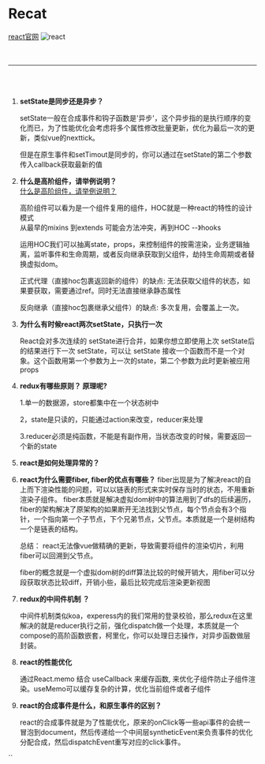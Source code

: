  # Recat 
 [react官网](https://react.docschina.org/)
 ![react](https://gimg2.baidu.com/image_search/src=http%3A%2F%2Fupload-images.jianshu.io%2Fupload_images%2F544385-826e7b97a5760c91.JPG%3FimageMogr2%2Fauto-orient%2Fstrip%257CimageView2%2F2%2Fw%2F1240&refer=http%3A%2F%2Fupload-images.jianshu.io&app=2002&size=f9999,10000&q=a80&n=0&g=0n&fmt=auto?sec=1658104469&t=49c8bfa2fab26f66afbde5e46eae392a)
 <br>
 <br>
 <br>
 ___
 <br>
 <br>

 1. **setState是同步还是异步？**   
   
    setState一般在合成事件和钩子函数是'异步'，这个异步指的是执行顺序的变化而已，为了性能优化会考虑将多个属性修改批量更新，优化为最后一次的更新，类似vue的nexttick。
    
    但是在原生事件和setTimout是同步的，你可以通过在setState的第二个参数传入callback获取最新的值

 2. **什么是高阶组件，请举例说明？**  
 [什么是高阶组件，请举例说明？](https://juejin.cn/post/6940422320427106335)
  
    高阶组件可以看为是一个组件复用的组件，HOC就是一种react的特性的设计模式  
    从最早的mixins 到extends 可能会方法冲突，再到HOC --》hooks  

    运用HOC我们可以抽离state，props，来控制组件的按需渲染，业务逻辑抽离，监听事件和生命周期，或者反向继承获取到父组件，劫持生命周期或者替换虚拟dom。  

    正式代理（直接hoc包裹返回新的组件）的缺点: 无法获取父组件的状态，如果要获取，需要通过ref。同时无法直接继承静态属性

    反向继承（直接hoc包裹继承父组件）的缺点: 多次复用，会覆盖上一次。


 1. **为什么有时候react两次setState，只执行一次**
      
    React会对多次连续的 setState进行合并，如果你想立即使用上次 setState后的结果进行下一次 setState，可以让 setState 接收一个函数而不是一个对象。这个函数用第一个参数为上一次的state，第二个参数为此时更新被应用props


 2. **redux有哪些原则？ 原理呢?**
  [](https://juejin.cn/post/6868103822271758344)

    1.单一的数据源，store都集中在一个状态树中

    2，state是只读的，只能通过action来改变，reducer来处理

    3.reducer必须是纯函数，不能是有副作用，当状态改变的时候，需要返回一个新的state
 3. **react是如何处理异常的？**
 4. **react为什么需要fiber, fiber的优点有哪些？**
     fiber出现是为了解决react的自上而下渲染性能的问题，可以以链表的形式来实时保存当时的状态，不用重新渲染子组件。
     fiber本质就是解决虚拟dom树中的算法用到了dfs的后续遍历，fiber的架构解决了原架构的如果断开无法找到父节点，每个节点会有3个指针，一个指向第一个子节点，下个兄弟节点，父节点。本质就是一个是树结构一个是链表的结构。

     总结： react无法像vue做精确的更新，导致需要将组件的渲染切片，利用fiber可以回溯到父节点。

     fiber的概念就是一个虚拟dom树的diff算法比较的时候开销大，用fiber可以分段获取状态比较diff，开销小些，最后比较完成后渲染更新视图

 5. **redux的中间件机制 ？**
     
      中间件机制类似koa，experess内的我们常用的登录校验，那么redux在这里解决的就是reducer执行之前，强化dispatch做一个处理，本质就是一个compose的高阶函数嵌套，柯里化，你可以处理日志操作，对异步函数做层封装。
 6. **react的性能优化**
      
      通过React.memo 结合 useCallback 来缓存函数, 来优化子组件防止子组件渲染。useMemo可以缓存复杂的计算，优化当前组件或者子组件
 7.  **react的合成事件是什么，和原生事件的区别？**

      react的合成事件就是为了性能优化，原来的onClick等一些api事件的会统一冒泡到document，然后传递给一个中间层syntheticEvent来负责事件的优化分配合成，然后dispatchEvent重写对应的click事件。

``


